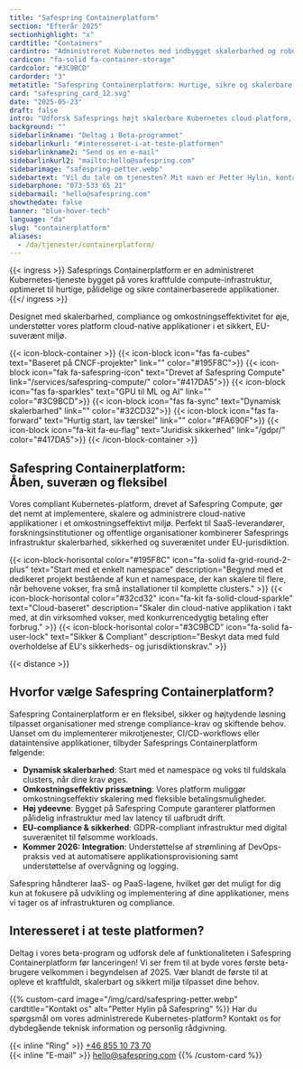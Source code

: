```yaml
---
title: "Safespring Containerplatform"
section: "Efterår 2025"
sectionhighlight: "x"
cardtitle: "Containers"
cardintro: "Administreret Kubernetes med indbygget skalerbarhed og robust platformsikkerhed."
cardicon: "fa-solid fa-container-storage"
cardcolor: "#3C9BCD"
cardorder: "3"
metatitle: "Safespring Containerplatform: Hurtige, sikre og skalerbare cloud-løsninger"
card: "safespring_card_12.svg"
date: "2025-05-23"
draft: false
intro: "Udforsk Safesprings højt skalerbare Kubernetes cloud-platform, designet til SaaS, forskning og offentlig sektor, der har brug for omkostningseffektiv og højtydende containerhåndtering med EU-baseret sikkerhed og compliance."
background: ""
sidebarlinkname: "Deltag i Beta-programmet"
sidebarlinkurl: "#interesseret-i-at-teste-platformen"
sidebarlinkname2: "Send os en e-mail"
sidebarlinkurl2: "mailto:hello@safespring.com"
sidebarimage: "safespring-petter.webp"
sidebartext: "Vil du tale om tjenesten? Mit navn er Petter Hylin, kontakt mig venligst, hvis du har spørgsmål."
sidebarphone: "073-533 65 21"
sidebarmail: "hello@safespring.com"
showthedate: false
banner: "blue-hover-tech"
language: "da"
slug: "containerplatform"
aliases:
  - /da/tjenester/containerplatform/
---
```


{{< ingress >}}
Safesprings Containerplatform er en administreret Kubernetes-tjeneste bygget på vores kraftfulde compute-infrastruktur, optimeret til hurtige, pålidelige og sikre containerbaserede applikationer.
{{</ ingress >}}

Designet med skalerbarhed, compliance og omkostningseffektivitet for øje, understøtter vores platform cloud-native applikationer i et sikkert, EU-suverænt miljø.

{{< icon-block-container >}}
{{< icon-block icon="fas fa-cubes" text="Baseret på CNCF-projekter" link="" color="#195F8C">}}
{{< icon-block icon="fak fa-safespring-icon" text="Drevet af Safespring Compute" link="/services/safespring-compute/" color="#417DA5">}}
{{< icon-block icon="fas fa-sparkles" text="GPU til ML og AI" link="" color="#3C9BCD">}}
{{< icon-block icon="fas fa-sync" text="Dynamisk skalerbarhed" link="" color="#32CD32">}}
{{< icon-block icon="fas fa-forward" text="Hurtig start, lav tærskel" link="" color="#FA690F">}}
{{< icon-block icon="fa-kit fa-eu-flag" text="Juridisk sikkerhed" link="/gdpr/" color="#417DA5">}}
{{< /icon-block-container >}}

## Safespring Containerplatform: <br>Åben, suveræn og fleksibel

Vores compliant Kubernetes-platform, drevet af Safespring Compute, gør det nemt at implementere, skalere og administrere cloud-native applikationer i et omkostningseffektivt miljø. Perfekt til SaaS-leverandører, forskningsinstitutioner og offentlige organisationer kombinerer Safesprings infrastruktur skalerbarhed, sikkerhed og suverænitet under EU-jurisdiktion.

{{< icon-block-horisontal color="#195F8C" icon="fa-solid fa-grid-round-2-plus" text="Start med et enkelt namespace" description="Begynd med et dedikeret projekt bestående af kun et namespace, der kan skalere til flere, når behovene vokser, fra små installationer til komplette clusters." >}}
{{< icon-block-horisontal color="#32cd32" icon="fa-kit fa-solid-cloud-sparkle" text="Cloud-baseret" description="Skaler din cloud-native applikation i takt med, at din virksomhed vokser, med konkurrencedygtig betaling efter forbrug." >}}
{{< icon-block-horisontal color="#3C9BCD" icon="fa-solid fa-user-lock" text="Sikker & Compliant" description="Beskyt data med fuld overholdelse af EU's sikkerheds- og jurisdiktionskrav." >}}

{{< distance >}}

## Hvorfor vælge Safespring Containerplatform?

Safespring Containerplatform er en fleksibel, sikker og højtydende løsning tilpasset organisationer med strenge compliance-krav og skiftende behov. Uanset om du implementerer mikrotjenester, CI/CD-workflows eller dataintensive applikationer, tilbyder Safesprings Containerplatform følgende:

- **Dynamisk skalerbarhed**: Start med et namespace og voks til fuldskala clusters, når dine krav øges.
- **Omkostningseffektiv prissætning**: Vores platform muliggør omkostningseffektiv skalering med fleksible betalingsmuligheder.
- **Høj ydeevne**: Bygget på Safespring Compute garanterer platformen pålidelig infrastruktur med lav latency til uafbrudt drift.
- **EU-compliance & sikkerhed**: GDPR-compliant infrastruktur med digital suverænitet til følsomme workloads.
- **Kommer 2026: Integration**: Understøttelse af strømlining af DevOps-praksis ved at automatisere applikationsprovisioning samt understøttelse af overvågning og logging.

Safespring håndterer IaaS- og PaaS-lagene, hvilket gør det muligt for dig kun at fokusere på udvikling og implementering af dine applikationer, mens vi tager os af infrastrukturen og compliance.

## Interesseret i at teste platformen?

Deltag i vores beta-program og udforsk dele af funktionaliteten i Safespring Containerplatform før lanceringen! Vi ser frem til at byde vores første beta-brugere velkommen i begyndelsen af 2025. Vær blandt de første til at opleve et kraftfuldt, skalerbart og sikkert miljø tilpasset dine behov.

{{% custom-card image="/img/card/safespring-petter.webp" cardtitle="Kontakt os" alt="Petter Hylin på Safespring" %}}
Har du spørgsmål om vores administrerede Kubernetes-platform? Kontakt os for dybdegående teknisk information og personlig rådgivning.

{{< inline "Ring" >}} [+46 855 10 73 70](tel:+46855107370)  
{{< inline "E-mail" >}} [hello@safespring.com](mailto:hello@safespring.com)
{{% /custom-card %}}

